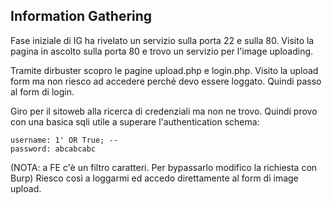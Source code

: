 ## Information Gathering

Fase iniziale di IG ha rivelato un servizio sulla porta 22 e sulla 80. Visito la pagina in ascolto sulla porta 80 e trovo un servizio per l'image uploading. 

Tramite dirbuster scopro le pagine upload.php e login.php. Visito la upload form ma non riesco ad accedere perché devo essere loggato. Quindi passo al form di login.

Giro per il sitoweb alla ricerca di credenziali ma non ne trovo. Quindi provo con una basica sqli utile a superare l'authentication schema:

```
username: 1' OR True; --
password: abcabcabc
```

(NOTA: a FE c'è un filtro caratteri. Per bypassarlo modifico la richiesta con Burp) Riesco così a loggarmi ed accedo direttamente al form di image upload.
